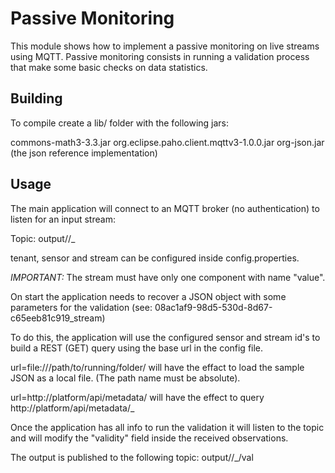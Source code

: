Passive Monitoring
==============

This module shows how to implement a passive monitoring
on live streams using MQTT.
Passive monitoring consists in running a validation
process that make some basic checks on data statistics.


Building
--------------
To compile create a lib/ folder with the following jars:

commons-math3-3.3.jar
org.eclipse.paho.client.mqttv3-1.0.0.jar
org-json.jar (the json reference implementation)

Usage
--------------
The main application will connect to an MQTT broker
(no authentication) to listen for an input stream:

Topic: output/<tenant>/<sensor>_<stream>

tenant, sensor and stream can be configured inside
config.properties.

*IMPORTANT:* The stream must have only one component with name "value".

On start the application needs to recover a JSON object with
some parameters for the validation (see: 08ac1af9-98d5-530d-8d67-c65eeb81c919_stream)

To do this, the application will use the configured
sensor and stream id's to build a REST (GET) query using the
base url in the config file.

url=file\:///path/to/running/folder/
will have the effact to load the sample JSON as a local file.
(The path name must be absolute).

url=http\://platform/api/metadata/
will have the effect to query
http://platform/api/metadata/<sensor>_<stream>

Once the application has all info to run the validation it
will listen to the topic and will modify the "validity" field
inside the received observations.

The output is published to the following topic:
output/<tenant>/<sensor>_<stream>/val


